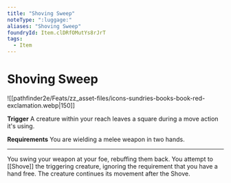 ```yaml
---
title: "Shoving Sweep"
noteType: ":luggage:"
aliases: "Shoving Sweep"
foundryId: Item.clDRfOMutYs8rJrT
tags:
  - Item
---
```


# Shoving Sweep
![[pathfinder2e/Feats/zz_asset-files/icons-sundries-books-book-red-exclamation.webp|150]]

**Trigger** A creature within your reach leaves a square during a move action it's using.

**Requirements** You are wielding a melee weapon in two hands.

* * *

You swing your weapon at your foe, rebuffing them back. You attempt to [[Shove]] the triggering creature, ignoring the requirement that you have a hand free. The creature continues its movement after the Shove.
